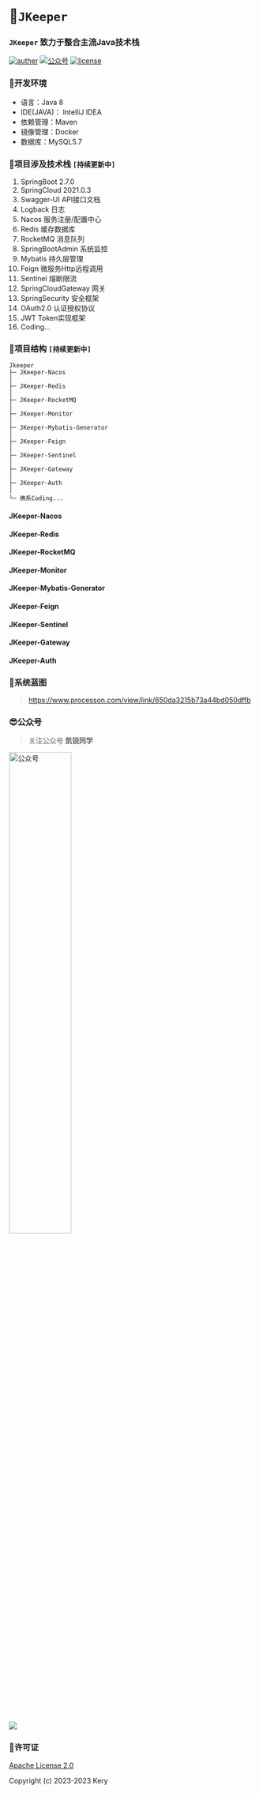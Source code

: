 # 🚀`JKeeper`

### `JKeeper` 致力于整合主流Java技术栈
<p>
    <a href="https://weibo.com/shangyanhui"><img src="https://img.shields.io/badge/Author-Kery-orange?logo=sinaweibo" alt="auther"></a>
    <a href="#公众号"><img src="https://img.shields.io/badge/%E5%85%AC%E4%BC%97%E5%8F%B7-%E5%87%AF%E9%94%90%E5%90%8C%E5%AD%A6-orange?logo=wechat
" alt="公众号"></a>
    <a href="https://gitee.com/keryshang/jkeeper/blob/master/LICENSE"><img src="https://img.shields.io/badge/license-Apache%20License%202.0-parakeet?logo=apache" alt="license"></a>
</p>

### 🐯开发环境
- 语言：Java 8
- IDE(JAVA)： IntelliJ IDEA
- 依赖管理：Maven
- 镜像管理：Docker
- 数据库：MySQL5.7
### 🐶项目涉及技术栈 `[持续更新中]`
1. SpringBoot 2.7.0
2. SpringCloud 2021.0.3
3. Swagger-UI API接口文档
4. Logback 日志
5. Nacos 服务注册/配置中心
6. Redis 缓存数据库
7. RocketMQ 消息队列
8. SpringBootAdmin 系统监控
9. Mybatis 持久层管理
10. Feign 微服务Http远程调用
11. Sentinel 熔断限流
12. SpringCloudGateway 网关
13. SpringSecurity 安全框架
14. OAuth2.0 认证授权协议
15. JWT Token实现框架
16. Coding...

### 🐼项目结构 `[持续更新中]`
```
Jkeeper
├─ JKeeper-Nacos
│
├─ JKeeper-Redis
│
├─ JKeeper-RocketMQ
│
├─ JKeeper-Monitor
│
├─ JKeeper-Mybatis-Generator
│
├─ JKeeper-Feign
│
├─ JKeeper-Sentinel
│
├─ JKeeper-Gateway
│
├─ JKeeper-Auth
│
└─ 佛系Coding...

```
#### JKeeper-Nacos

#### JKeeper-Redis

#### JKeeper-RocketMQ

#### JKeeper-Monitor

#### JKeeper-Mybatis-Generator

#### JKeeper-Feign

#### JKeeper-Sentinel

#### JKeeper-Gateway

#### JKeeper-Auth

### 🐳系统蓝图
> https://www.processon.com/view/link/650da3215b73a44bd050dffb

### 😎公众号
> 关注公众号 **凯锐同学**

<img src="https://pic.imgdb.cn/item/65138b5dc458853aef1f648f.jpg" alt="公众号" width="50%" />

![](https://gimg2.baidu.com/image_search/src=http%3A%2F%2Fsafe-img.xhscdn.com%2Fbw1%2F6c09c295-0cea-4dc9-892a-a3fa6f7febb7%3FimageView2%2F2%2Fw%2F1080%2Fformat%2Fjpg&refer=http%3A%2F%2Fsafe-img.xhscdn.com&app=2002&size=f9999,10000&q=a80&n=0&g=0n&fmt=auto?sec=1697795519&t=50a92a69f9f0b9a16c0683bb7faa65a7)

### 🤝许可证

[Apache License 2.0](https://gitee.com/keryshang/jkeeper/blob/master/LICENSE)

Copyright (c) 2023-2023 Kery